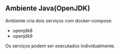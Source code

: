 ## Ambiente Java(OpenJDK)

Ambiente cria dois serviços com docker-compose:

* openjdk8
* openjdk9

Os serviços podem ser executados individualmente.
